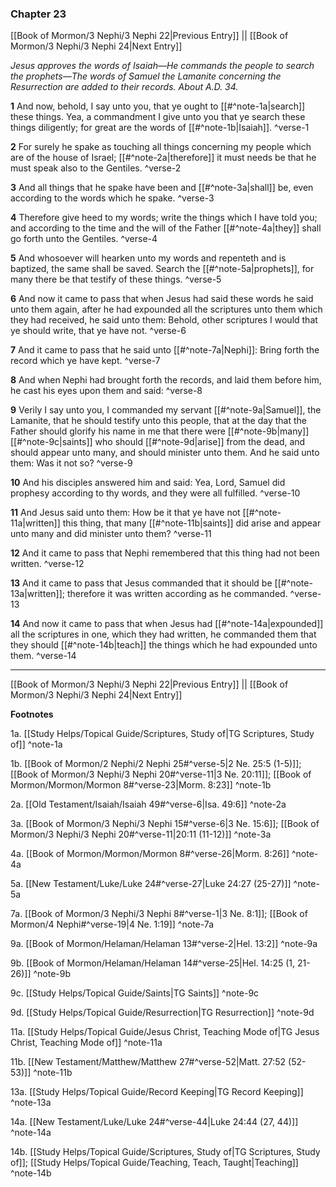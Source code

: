 ### Chapter 23

[[Book of Mormon/3 Nephi/3 Nephi 22|Previous Entry]]  ||  [[Book of Mormon/3 Nephi/3 Nephi 24|Next Entry]]

*Jesus approves the words of Isaiah—He commands the people to search the prophets—The words of Samuel the Lamanite concerning the Resurrection are added to their records. About A.D. 34.*

**1**  And now, behold, I say unto you, that ye ought to [[#^note-1a|search]] these things. Yea, a commandment I give unto you that ye search these things diligently; for great are the words of [[#^note-1b|Isaiah]]. ^verse-1

**2**  For surely he spake as touching all things concerning my people which are of the house of Israel; [[#^note-2a|therefore]] it must needs be that he must speak also to the Gentiles. ^verse-2

**3**  And all things that he spake have been and [[#^note-3a|shall]] be, even according to the words which he spake. ^verse-3

**4**  Therefore give heed to my words; write the things which I have told you; and according to the time and the will of the Father [[#^note-4a|they]] shall go forth unto the Gentiles. ^verse-4

**5**  And whosoever will hearken unto my words and repenteth and is baptized, the same shall be saved. Search the [[#^note-5a|prophets]], for many there be that testify of these things. ^verse-5

**6**  And now it came to pass that when Jesus had said these words he said unto them again, after he had expounded all the scriptures unto them which they had received, he said unto them: Behold, other scriptures I would that ye should write, that ye have not. ^verse-6

**7**  And it came to pass that he said unto [[#^note-7a|Nephi]]: Bring forth the record which ye have kept. ^verse-7

**8**  And when Nephi had brought forth the records, and laid them before him, he cast his eyes upon them and said: ^verse-8

**9**  Verily I say unto you, I commanded my servant [[#^note-9a|Samuel]], the Lamanite, that he should testify unto this people, that at the day that the Father should glorify his name in me that there were [[#^note-9b|many]] [[#^note-9c|saints]] who should [[#^note-9d|arise]] from the dead, and should appear unto many, and should minister unto them. And he said unto them: Was it not so? ^verse-9

**10**  And his disciples answered him and said: Yea, Lord, Samuel did prophesy according to thy words, and they were all fulfilled. ^verse-10

**11**  And Jesus said unto them: How be it that ye have not [[#^note-11a|written]] this thing, that many [[#^note-11b|saints]] did arise and appear unto many and did minister unto them? ^verse-11

**12**  And it came to pass that Nephi remembered that this thing had not been written. ^verse-12

**13**  And it came to pass that Jesus commanded that it should be [[#^note-13a|written]]; therefore it was written according as he commanded. ^verse-13

**14**  And now it came to pass that when Jesus had [[#^note-14a|expounded]] all the scriptures in one, which they had written, he commanded them that they should [[#^note-14b|teach]] the things which he had expounded unto them. ^verse-14


---
[[Book of Mormon/3 Nephi/3 Nephi 22|Previous Entry]]  ||  [[Book of Mormon/3 Nephi/3 Nephi 24|Next Entry]]


**Footnotes**


1a. [[Study Helps/Topical Guide/Scriptures, Study of|TG Scriptures, Study of]] ^note-1a

1b. [[Book of Mormon/2 Nephi/2 Nephi 25#^verse-5|2 Ne. 25:5 (1-5)]]; [[Book of Mormon/3 Nephi/3 Nephi 20#^verse-11|3 Ne. 20:11]]; [[Book of Mormon/Mormon/Mormon 8#^verse-23|Morm. 8:23]] ^note-1b

2a. [[Old Testament/Isaiah/Isaiah 49#^verse-6|Isa. 49:6]] ^note-2a

3a. [[Book of Mormon/3 Nephi/3 Nephi 15#^verse-6|3 Ne. 15:6]]; [[Book of Mormon/3 Nephi/3 Nephi 20#^verse-11|20:11 (11-12)]] ^note-3a

4a. [[Book of Mormon/Mormon/Mormon 8#^verse-26|Morm. 8:26]] ^note-4a

5a. [[New Testament/Luke/Luke 24#^verse-27|Luke 24:27 (25-27)]] ^note-5a

7a. [[Book of Mormon/3 Nephi/3 Nephi 8#^verse-1|3 Ne. 8:1]]; [[Book of Mormon/4 Nephi#^verse-19|4 Ne. 1:19]] ^note-7a

9a. [[Book of Mormon/Helaman/Helaman 13#^verse-2|Hel. 13:2]] ^note-9a

9b. [[Book of Mormon/Helaman/Helaman 14#^verse-25|Hel. 14:25 (1, 21-26)]] ^note-9b

9c. [[Study Helps/Topical Guide/Saints|TG Saints]] ^note-9c

9d. [[Study Helps/Topical Guide/Resurrection|TG Resurrection]] ^note-9d

11a. [[Study Helps/Topical Guide/Jesus Christ, Teaching Mode of|TG Jesus Christ, Teaching Mode of]] ^note-11a

11b. [[New Testament/Matthew/Matthew 27#^verse-52|Matt. 27:52 (52-53)]] ^note-11b

13a. [[Study Helps/Topical Guide/Record Keeping|TG Record Keeping]] ^note-13a

14a. [[New Testament/Luke/Luke 24#^verse-44|Luke 24:44 (27, 44)]] ^note-14a

14b. [[Study Helps/Topical Guide/Scriptures, Study of|TG Scriptures, Study of]]; [[Study Helps/Topical Guide/Teaching, Teach, Taught|Teaching]] ^note-14b